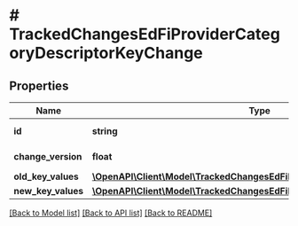 # # TrackedChangesEdFiProviderCategoryDescriptorKeyChange

## Properties

Name | Type | Description | Notes
------------ | ------------- | ------------- | -------------
**id** | **string** | Resource identifier | [optional]
**change_version** | **float** | Change version | [optional]
**old_key_values** | [**\OpenAPI\Client\Model\TrackedChangesEdFiProviderCategoryDescriptorKey**](TrackedChangesEdFiProviderCategoryDescriptorKey.md) |  | [optional]
**new_key_values** | [**\OpenAPI\Client\Model\TrackedChangesEdFiProviderCategoryDescriptorKey**](TrackedChangesEdFiProviderCategoryDescriptorKey.md) |  | [optional]

[[Back to Model list]](../../README.md#models) [[Back to API list]](../../README.md#endpoints) [[Back to README]](../../README.md)
